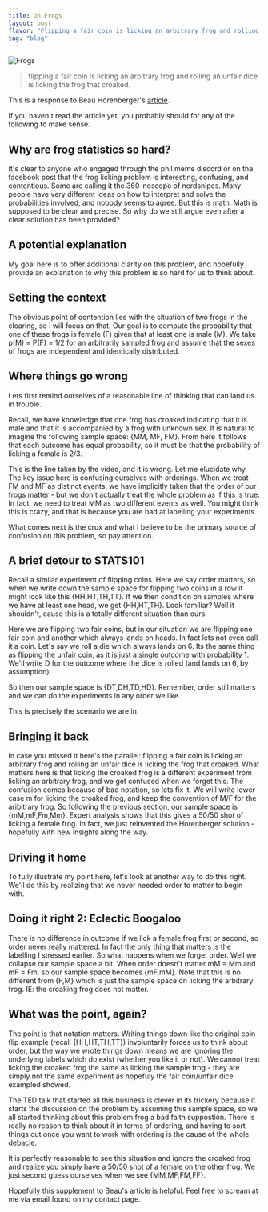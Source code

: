 ```yaml
---
title: On Frogs
layout: post
flavor: "Flipping a fair coin is licking an arbitrary frog and rolling an unfair dice is licking the frog that croaked."
tag: "blog"
---
```


![Frogs](https://c4.wallpaperflare.com/wallpaper/868/582/547/cavern-under-blue-cloudy-sky-during-daytime-moab-moab-wallpaper-preview.jpg)
> flipping a fair coin is licking an arbitrary frog and rolling an unfair dice is licking the frog that croaked.

This is a response to Beau Horenberger's [article](https://horenbergerb.github.io/2022/08/16/mysteryofthefrogriddle.html).

If you haven't read the article yet, you probably should for any of the following to make sense.

## Why are frog statistics so hard?
It's clear to anyone who engaged through the phil meme discord or on the facebook post that the frog licking problem is interesting, confusing, and contentious. Some are calling it the 360-noscope of nerdsnipes. Many people have very different ideas on how to interpret and solve the probabilities involved, and nobody seems to agree.
But this is math. Math is supposed to be clear and precise. So why do we still argue even after a clear solution has been provided?

## A potential explanation
My goal here is to offer additional clarity on this problem, and hopefully provide an explanation to why this problem is so hard for us to think about.


## Setting the context
The obvious point of contention lies with the situation of two frogs in the clearing, so I will focus on that. Our goal is to compute the probability that one of these frogs is female (F) given that at least one is male (M). We take p(M) = P(F) = 1/2 for an arbitrarily sampled frog and assume that the sexes of frogs are independent and identically distributed.

## Where things go wrong
Lets first remind ourselves of a reasonable line of thinking that can land us in trouble.

Recall, we have knowledge that one frog has croaked indicating that it is male and that it is accompanied by a frog with unknown sex.
It is natural to imagine the following sample space: {MM, MF, FM}.
From here it follows that each outcome has equal probability, so it must be that the probability of licking a female is 2/3.

This is the line taken by the video, and it is wrong. Let me elucidate why.
The key issue here is confusing ourselves with orderings. When we treat FM and MF as distinct events, we have implicitly taken that the order of our frogs matter - but we don't actually treat the whole problem as if this is true. In fact, we need to treat MM as two different events as well. You might think this is crazy, and that is because you are bad at labelling your experiments. 

What comes next is the crux and what I believe to be the primary source of confusion on this problem, so pay attention.

## A brief detour to STATS101
Recall a similar experiment of flipping coins. Here we say order matters, so when we write down the sample space for flipping two coins in a row it might look like this {HH,HT,TH,TT}. If we then condition on samples where we have at least one head, we get {HH,HT,TH}. Look familiar? Well it shouldn't, cause this is a totally different situation than ours. 

Here we are flipping two fair coins, but in our situation we are flipping one fair coin and another which always lands on heads. In fact lets not even call it a coin. Let's say we roll a die which always lands on 6. Its the same thing as flipping the unfair coin, as it is just a single outcome with probability 1. We'll write D for the outcome where the dice is rolled (and lands on 6, by assumption).

So then our sample space is {DT,DH,TD,HD}. Remember, order still matters and we can do the experiments in any order we like.

This is precisely the scenario we are in.

## Bringing it back
In case you missed it here's the parallel:
flipping a fair coin is licking an arbitrary frog and rolling an unfair dice is licking the frog that croaked. What matters here is that licking the croaked frog is a different experiment from licking an arbitrary frog, and we get confused when we forget this. The confusion comes because of bad notation, so lets fix it. We will write lower case m for licking the croaked frog, and keep the convention of M/F for the aribitrary frog. So following the previous section, our sample space is {mM,mF,Fm,Mm}. Expert analysis shows that this gives a 50/50 shot of licking a female frog. In fact, we just reinvented the Horenberger solution - hopefully with new insights along the way. 

## Driving it home
To fully illustrate my point here, let's look at another way to do this right. We'll do this by realizing that we never needed order to matter to begin with.

## Doing it right 2: Eclectic Boogaloo
There is no difference in outcome if we lick a female frog first or second, so order never really mattered. In fact the only thing that matters is the labelling I stressed earlier. So what happens when we forget order. Well we collapse our sample space a bit. When order doesn't matter mM = Mm and mF = Fm, so our sample space becomes {mF,mM}. Note that this is no different from {F,M} which is just the sample space on licking the arbitrary frog. IE: the croaking frog does not matter.

## What was the point, again?
The point is that notation matters. Writing things down like the original coin flip example (recall {HH,HT,TH,TT}) involuntarily forces us to think about order, but the way we wrote things down means we are ignoring the underlying labels which do exist (whether you like it or not). We cannot treat licking the croaked frog the same as licking the sample frog - they are simply not the same experiment as hopefuly the fair coin/unfair dice exampled showed.

The TED talk that started all this business is clever in its trickery because it starts the discussion on the problem by assuming this sample space, so we all started thinking about this problem frog a bad faith suppostion. There is really no reason to think about it in terms of ordering, and having to sort things out once you want to work with ordering is the cause of the whole debacle. 

It is perfectly reasonable to see this situation and ignore the croaked frog and realize you simply have a 50/50 shot of a female on the other frog. We just second guess ourselves when we see {MM,MF,FM,FF}.

Hopefully this supplement to Beau's article is helpful. Feel free to scream at me via email found on my contact page.

